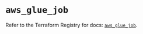 # `aws_glue_job`

Refer to the Terraform Registry for docs: [`aws_glue_job`](https://registry.terraform.io/providers/hashicorp/aws/6.11.0/docs/resources/glue_job).
